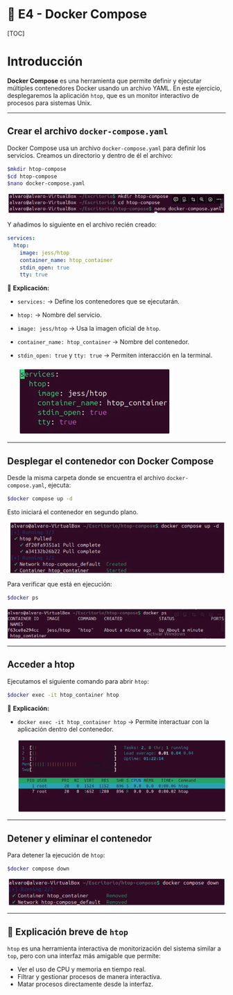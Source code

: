 # 🐳 E4 - Docker Compose

[TOC]

# Introducción

**Docker Compose** es una herramienta que permite definir y ejecutar múltiples contenedores Docker usando un archivo YAML. En este ejercicio, desplegaremos la aplicación `htop`, que es un monitor interactivo de procesos para sistemas Unix.

------

## Crear el archivo `docker-compose.yaml`

Docker Compose usa un archivo `docker-compose.yaml` para definir los servicios. Creamos un directorio y dentro de él el archivo:

```bash
$mkdir htop-compose
$cd htop-compose
$nano docker-compose.yaml
```

![image-20250213101313960](./dockerCompose.assets/image-20250213101313960.png)

Y añadimos lo siguiente en el archivo recién creado:

```yaml
services:
  htop:
    image: jess/htop
    container_name: htop_container
    stdin_open: true
    tty: true
```

📌 **Explicación:**

- `services:` → Define los contenedores que se ejecutarán.

- `htop:` → Nombre del servicio.

- `image: jess/htop` → Usa la imagen oficial de `htop`.

- `container_name: htop_container` → Nombre del contenedor.

- `stdin_open: true` y `tty: true` → Permiten interacción en la terminal.

  ![image-20250213101331188](./dockerCompose.assets/image-20250213101331188.png)

------

## Desplegar el contenedor con Docker Compose

Desde la misma carpeta donde se encuentra el archivo `docker-compose.yaml`, ejecuta:

```bash
$docker compose up -d
```

Esto iniciará el contenedor en segundo plano.

![image-20250213101450716](./dockerCompose.assets/image-20250213101450716.png)

Para verificar que está en ejecución:

```bash
$docker ps
```

![image-20250213101507179](./dockerCompose.assets/image-20250213101507179.png)

------

## Acceder a htop

Ejecutamos el siguiente comando para abrir `htop`:

```bash
$docker exec -it htop_container htop
```

📌 **Explicación:**

- `docker exec -it htop_container htop` → Permite interactuar con la aplicación dentro del contenedor.

  ![image-20250213101546500](./dockerCompose.assets/image-20250213101546500.png)

------

## Detener y eliminar el contenedor

Para detener la ejecución de `htop`:

```bash
$docker compose down
```

![image-20250213101604786](./dockerCompose.assets/image-20250213101604786.png)

------

## 🔎 Explicación breve de `htop`

`htop` es una herramienta interactiva de monitorización del sistema similar a `top`, pero con una interfaz más amigable que permite:

- Ver el uso de CPU y memoria en tiempo real.
- Filtrar y gestionar procesos de manera interactiva.
- Matar procesos directamente desde la interfaz.